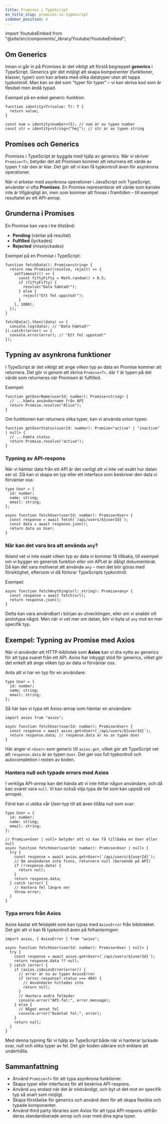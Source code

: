```yaml
---
title: Promises i TypeScript
en_title_slug: promises-in-typescript
sidebar_position: 4
---
```


import YoutubeEmbed from "@site/src/components/_library/Youtube/YoutubeEmbed";

<YoutubeEmbed videoId="V8bOBbXC0SA" />

## Om Generics


Innan vi går in på Promises är det viktigt att förstå begreppet **generics** i TypeScript. Generics gör det möjligt att skapa komponenter (funktioner, klasser, typer) som kan arbeta med olika datatyper utan att tappa typkontroll. Man kan se det som "typer för typer" – vi kan skriva kod som är flexibel men ändå typad.

Exempel på en enkel generic-funktion:

```tsx
function identity<T>(value: T): T {
  return value;
}

const num = identity<number>(5); // num är av typen number
const str = identity<string>("hej"); // str är av typen string
```

## Promises och Generics

Promises i TypeScript är byggda med hjälp av generics. När vi skriver `Promise<T>`, betyder det att Promisen kommer att returnera ett värde av typen `T` när den är klar. Det gör att vi kan få typkontroll även för asynkrona operationer.

När vi arbetar med asynkrona operationer i JavaScript och TypeScript, använder vi ofta **Promises**. En Promise representerar ett värde som kanske inte är tillgängligt än, men som kommer att finnas i framtiden – till exempel resultatet av ett API-anrop.

## Grunderna i Promises

En Promise kan vara i tre tillstånd:

- **Pending** (väntar på resultat)
- **Fulfilled** (lyckades)
- **Rejected** (misslyckades)

Exempel på en Promise i TypeScript:

```tsx
function fetchData(): Promise<string> {
  return new Promise((resolve, reject) => {
    setTimeout(() => {
      const fiftyFifty = Math.random() > 0.5;
      if (fiftyFifty) {
        resolve("Data hämtad!");
      } else {
        reject("Ett fel uppstod!");
      }
    }, 1000);
  });
}

fetchData().then((data) => {
  console.log(data); // "Data hämtad!"
}).catch((error) => {
  console.error(error); // "Ett fel uppstod!"
});
```

## Typning av asynkrona funktioner

I TypeScript är det viktigt att ange vilken typ av data en Promise kommer att returnera. Det gör vi genom att skriva `Promise<T>`, där `T` är typen på det värde som returneras när Promisen är fulfilled.

Exempel:

```tsx
function getUserName(userId: number): Promise<string> {
  // ...hämta användarnamn från API
  return Promise.resolve("Alice");
}
```

Om funktionen kan returnera olika typer, kan vi använda union types:

```tsx
function getUserStatus(userId: number): Promise<"active" | "inactive" | null> {
  // ...hämta status
  return Promise.resolve("active");
}
```

### Typning av API-respons

När vi hämtar data från ett API är det vanligt att vi inte vet exakt hur datan ser ut. Då kan vi skapa en typ eller ett interface som beskriver den data vi förväntar oss:

```tsx
type User = {
  id: number;
  name: string;
  email: string;
};

async function fetchUser(userId: number): Promise<User> {
  const response = await fetch(`/api/users/${userId}`);
  const data = await response.json();
  return data as User;
}
```

### När kan det vara bra att använda `any`?

Ibland vet vi inte exakt vilken typ av data vi kommer få tillbaka, till exempel om vi bygger en generisk funktion eller om API:et är dåligt dokumenterat. Då kan det vara motiverat att använda `any` – men det bör göras med försiktighet, eftersom vi då förlorar TypeScripts typkontroll.

Exempel:

```tsx
async function fetchAnything(url: string): Promise<any> {
  const response = await fetch(url);
  return response.json();
}
```

Detta kan vara användbart i början av utvecklingen, eller om vi snabbt vill prototypa något. Men när vi vet mer om datan, bör vi byta ut `any` mot en mer specifik typ.

## Exempel: Typning av Promise med Axios

När vi använder ett HTTP-bibliotek som **Axios** kan vi dra nytta av generics för att typa svaret från ett API. Axios har inbyggt stöd för generics, vilket gör det enkelt att ange vilken typ av data vi förväntar oss.

Anta att vi har en typ för en användare:

```tsx
type User = {
  id: number;
  name: string;
  email: string;
};
```

Så här kan vi typa ett Axios-anrop som hämtar en användare:

```tsx
import axios from "axios";

async function fetchUser(userId: number): Promise<User> {
  const response = await axios.get<User>(`/api/users/${userId}`);
  return response.data; // response.data är nu av typen User
}
```

Här anger vi `<User>` som generic till `axios.get`, vilket gör att TypeScript vet att `response.data` är av typen `User`. Det ger oss full typkontroll och autocompletion i resten av koden.

### Hantera null och typade errors med Axios

I verkliga API-anrop kan det hända att vi inte hittar någon användare, och då kan svaret vara `null`. Vi kan också vilja typa de fel som kan uppstå vid anropet.

Först kan vi utöka vår User-typ till att även tillåta null som svar:

```tsx
type User = {
  id: number;
  name: string;
  email: string;
};

// Promise<User | null> betyder att vi kan få tillbaka en User eller null
async function fetchUser(userId: number): Promise<User | null> {
  try {
    const response = await axios.get<User>(`/api/users/${userId}`);
    // Om användaren inte finns, returnera null (beroende på API)
    if (!response.data) {
      return null;
    }
    return response.data;
  } catch (error) {
    // Hantera fel längre ner
    throw error;
  }
}
```

### Typa errors från Axios

Axios kastar ett felobjekt som kan typas med `AxiosError` från biblioteket. Det gör att vi kan få typkontroll även på felhanteringen:

```tsx
import axios, { AxiosError } from "axios";

async function fetchUser(userId: number): Promise<User | null> {
  try {
    const response = await axios.get<User>(`/api/users/${userId}`);
    return response.data ?? null;
  } catch (error) {
    if (axios.isAxiosError(error)) {
      // error är nu av typen AxiosError
      if (error.response?.status === 404) {
        // Användaren hittades inte
        return null;
      }
      // Hantera andra felkoder
      console.error("API-fel:", error.message);
    } else {
      // Något annat fel
      console.error("Oväntat fel:", error);
    }
    return null;
  }
}
```

Med denna typning får vi hjälp av TypeScript både när vi hanterar lyckade svar, null och olika typer av fel. Det gör koden säkrare och enklare att underhålla.

## Sammanfattning

- Använd `Promise<T>` för att typa asynkrona funktioner.
- Skapa typer eller interfaces för att beskriva API-respons.
- Använd `any` endast när det är nödvändigt, och byt ut det mot en specifik typ så snart som möjligt.
- Skapa förståelse för generics och använd dem för att skapa flexibla och typade komponenter.
- Använd third party libraries som Axios för att typa API-respons utifrån deras standardiserade anrop och svar med dina egna typer.

